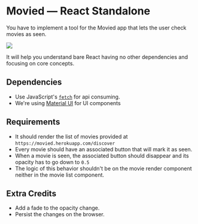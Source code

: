 # Movied — React Standalone

You have to implement a tool for the Movied app that lets the user check movies as seen.

![](screenshot.png)

It will help you understand bare React having no other dependencies and focusing on core concepts.

## Dependencies

- Use JavaScript's [`fetch`](https://developer.mozilla.org/en-US/docs/Web/API/Fetch_API) for api consuming.
- We're using [Material UI](http://www.material-ui.com/) for UI components

## Requirements

- It should render the list of movies provided at `https://movied.herokuapp.com/discover`
- Every movie should have an associated button that will mark it as seen.
- When a movie is seen, the associated button should disappear and its opacity has to go down to `0.5`
- The logic of this behavior shouldn't be on the movie render component neither in the movie list component.

## Extra Credits

- Add a fade to the opacity change.
- Persist    the changes on the browser.